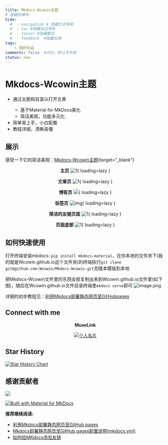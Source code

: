 ```yaml
---
title: Mkdocs-Wcowin主题
# 隐藏的模块
hide:
  #  - navigation # 隐藏左边导航
  #  - toc #隐藏右边导航
  #  - footer #隐藏翻页
  #  - feedback  #隐藏反馈
tags:
    - 我的作品
comments: false  #评论，默认不开启
status: new
---
```


# Mkdocs-Wcowin主题

<div id="rcorners2" >
  <ul>
    <li>通过主题和目录以打开文章</li>
    <ul>
      <li>基于Material for MkDocs美化</li>
      <li>简洁美观，功能多元化</li>
    </ul>
    <li>简单易上手，小白配置</li>
    <li>教程详细，清晰易懂</li>
  </ul>
</div> 

## 展示  
感受一下它的简洁美观：[Mkdocs-Wcowin主题](https://wcowin.work/Mkdocs-Wcowin/){target=“_blank”}  

<center>

**主页**
![1](https://s1.imagehub.cc/images/2024/02/02/357ba91e8e68c554ce015fd0c95a08d8.png){ loading=lazy }   

**文章页**
![1](https://s1.imagehub.cc/images/2024/02/02/c15305494c69f311a721c0878b648b22.png){ loading=lazy }  

**博客页**
![](https://s1.imagehub.cc/images/2024/02/02/cee8d935a920668b738593850c7eb7f8.png){ loading=lazy }   

**标签页**
![img](https://s1.imagehub.cc/images/2024/02/02/d20f0562838a8396724f18bfd09e19e8.png){ loading=lazy }  

**简洁的友链页面**
![1](https://s1.imagehub.cc/images/2024/02/02/068cf12de3d9c44dbbd00f4f121e908e.png){ loading=lazy }

**页面底部**
![1](https://s1.imagehub.cc/images/2024/02/02/f1ad87eba264c26344b24dc48336b538.png){ loading=lazy }
</center>

## 如何快速使用
打开终端安装mkdocs: `pip install mkdocs-material`，在你本地的文件夹下(我的就是Wcowin.github.io这个文件夹)的终端执行`git clone git@github.com:Wcowin/Mkdocs-Wcowin.git`克隆本模版到本地

把Mkdocs-Wcowin文件里的东西全部复制出来到Wcowin.github.io文件里(如下图)，随后在Wcowin.github.io文件目录终端里`mkdocs serve`即可
![image.png](https://s2.loli.net/2025/01/02/nsDEbN5OPk3atcp.png)  

详细的初步教程见：[利用Mkdocs部署静态网页至GitHubpages](https://wcowin.work/blog/Mkdocs/mkdocs1.html)

## Connect with me

<center>

**MuseLink**

<p>
  <a href="https://muselink.cc/Wcowin" target="_blank">
    <img src="https://s1.imagehub.cc/images/2024/02/02/3d5a68d9ca0da9137d927bda1a0b41e7.jpeg" alt="个人名片">
  </a>
</p>  


</center>




## Star History

[![Star History Chart](https://api.star-history.com/svg?repos=Wcowin/Mkdocs-Wcowin&type=Date)](https://star-history.com/#Wcowin/Mkdocs-Wcowin&Date)

## 感谢贡献者
<a href="https://github.com/Wcowin/Mkdocs-Wcowin/graphs/contributors">
  <img src="https://contrib.rocks/image?repo=Wcowin/Mkdocs-Wcowin" />
</a>

[![Built with Material for MkDocs](https://img.shields.io/badge/Material_for_MkDocs-526CFE?style=for-the-badge&logo=MaterialForMkDocs&logoColor=white)](https://squidfunk.github.io/mkdocs-material/)

<strong>推荐继续阅读:</strong>

- [利用Mkdocs部署静态网页至GitHub pages](../../blog/Mkdocs/mkdocs1.md)
- [Mkdocs部署静态网页至GitHub pages配置说明(mkdocs.yml)](../../blog/Mkdocs/mkdocs2.md)
- [如何给MKdocs添加友链](../../blog/Mkdocs/linktech.md)
